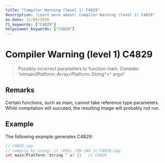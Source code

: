 ```yaml
---
title: "Compiler Warning (level 1) C4829"
description: "Learn more about: Compiler Warning (level 1) C4829"
ms.date: 11/04/2016
f1_keywords: ["C4829"]
helpviewer_keywords: ["C4829"]
---
```

# Compiler Warning (level 1) C4829

> Possibly incorrect parameters to function main. Consider 'intmain(Platform::Array\<Platform::String^>^ argv)'

## Remarks

Certain functions, such as main, cannot take reference type parameters. While compilation will succeed, the resulting image will probably not run.

## Example

The following example generates C4829:

```cpp
// C4829.cpp
// compile by using: cl /EHsc /ZW /W4 /c C4829.cpp
int main(Platform::String ^ s) {}   // C4829
```
